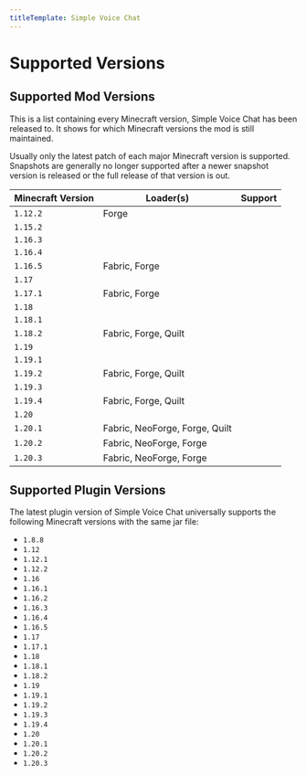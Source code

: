 ```yaml
---
titleTemplate: Simple Voice Chat
---
```


# Supported Versions

## Supported Mod Versions

This is a list containing every Minecraft version, Simple Voice Chat has been released to.
It shows for which Minecraft versions the mod is still maintained.

Usually only the latest patch of each major Minecraft version is supported.
Snapshots are generally no longer supported after a newer snapshot version is released or the full release of that version is out.

| Minecraft Version | Loader(s)                      | Support                                                                |
| ----------------- | ------------------------------ | ---------------------------------------------------------------------- |
| `1.12.2`          | Forge                          | <Badge type="tip" text="Under active development" />                   |
| `1.15.2`          |                                | <Badge type="danger" text="No support" />                              |
| `1.16.3`          |                                | <Badge type="danger" text="No support" />                              |
| `1.16.4`          |                                | <Badge type="danger" text="No support" />                              |
| `1.16.5`          | Fabric, Forge                  | <Badge type="tip" text="Under active development" />                   |
| `1.17`            |                                | <Badge type="danger" text="No support" />                              |
| `1.17.1`          | Fabric, Forge                  | <Badge type="tip" text="Under active development" />                   |
| `1.18`            |                                | <Badge type="danger" text="No support" />                              |
| `1.18.1`          |                                | <Badge type="danger" text="No support" />                              |
| `1.18.2`          | Fabric, Forge, Quilt           | <Badge type="tip" text="Under active development" />                   |
| `1.19`            |                                | <Badge type="danger" text="No support" />                              |
| `1.19.1`          |                                | <Badge type="danger" text="No support" />                              |
| `1.19.2`          | Fabric, Forge, Quilt           | <Badge type="tip" text="Under active development" />                   |
| `1.19.3`          |                                | <Badge type="danger" text="No support" />                              |
| `1.19.4`          | Fabric, Forge, Quilt           | <Badge type="tip" text="Under active development" />                   |
| `1.20`            |                                | <Badge type="danger" text="No support" />                              |
| `1.20.1`          | Fabric, NeoForge, Forge, Quilt | <Badge type="tip" text="Under active development" />                   |
| `1.20.2`          | Fabric, NeoForge, Forge        | <Badge type="tip" text="Under active development" />                   |
| `1.20.3`          | Fabric, NeoForge, Forge        | <Badge type="warning" text="Phasing out support in favor of 1.20.4" /> |

## Supported Plugin Versions

The latest plugin version of Simple Voice Chat universally supports the following Minecraft versions with the same jar file:

- `1.8.8`
- `1.12`
- `1.12.1`
- `1.12.2`
- `1.16`
- `1.16.1`
- `1.16.2`
- `1.16.3`
- `1.16.4`
- `1.16.5`
- `1.17`
- `1.17.1`
- `1.18`
- `1.18.1`
- `1.18.2`
- `1.19`
- `1.19.1`
- `1.19.2`
- `1.19.3`
- `1.19.4`
- `1.20`
- `1.20.1`
- `1.20.2`
- `1.20.3`
